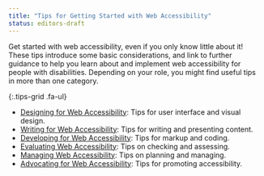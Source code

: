 ```yaml
---
title: "Tips for Getting Started with Web Accessibility"
status: editors-draft
---
```


Get started with web accessibility, even if you only know little about it! These tips introduce some basic considerations, and link to further guidance to help you learn about and implement web accessibility for people with disabilities. Depending on your role, you might find useful tips in more than one category.

{:.tips-grid .fa-ul}
* [<span class="fa fa-li fa-paint-brush"></span><span>Designing</span> for Web Accessibility](designing.html)<span class="visuallyhidden">: </span>Tips for user interface and visual design.
* [<span class="fa fa-li fa-pencil"></span><span>Writing</span> for Web Accessibility](writing.html)<span class="visuallyhidden">: </span>Tips for writing and presenting content.
* [<span class="fa fa-li fa-code"></span><span>Developing</span> for Web Accessibility](developing.html)<span class="visuallyhidden">: </span>Tips for markup and coding.
* [<span class="fa fa-li fa-bug"></span><span>Evaluating</span> Web Accessibility](evaluating.html)<span class="visuallyhidden">: </span>Tips on checking and assessing.
* [<span class="fa fa-li fa-cogs"></span><span>Managing</span> Web Accessibility](managing.html)<span class="visuallyhidden">: </span>Tips on planning and managing. 
* [<span class="fa fa-li fa-bullhorn"></span><span>Advocating</span> for Web Accessibility](advocating.html)<span class="visuallyhidden">: </span>Tips for promoting accessibility.
